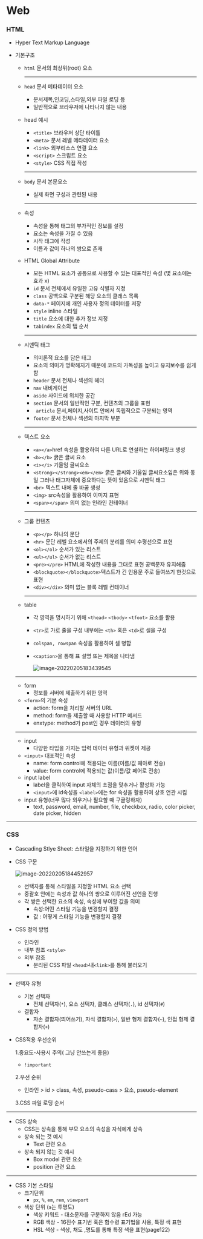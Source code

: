 # Web

### HTML

- Hyper Text Markup Language

- 기본구조

  - `html` 문서의 최상위(root) 요소

    ---

  - `head` 문서 메타데이터 요소

    - 문서제목,인코딩,스타일,외부 파일 로딩 등
    - 일반적으로 브라우저에 나타나지 않는 내용

  - head 예시

    - `<title>` 브라우저 상단 타이틀
    - `<meta>` 문서 레벨 메타데이터 요소
    - `<link>` 외부리소스 연결 요소
    - `<script>` 스크립트 요소
    - `<style>` CSS 직접 작성

    ---

  - `body` 문서 본문요소

    - 실제 화면 구성과 관련된 내용

    ---

  - 속성

    - 속성을 통해 태그의 부가적인 정보를 설정
    - 요소는 속성을 가질 수 있음
    - 시작 태그에 작성
    - 이름과 값이 하나의 쌍으로 존재

  - HTML Global Attribute

    - 모든 HTML 요소가 공통으로 사용할 수 있는 대표적인 속성 (몇 요소에는 효과 x)
    - `id` 문서 전체에서 유일한 고유 식별자 지정
    - `class` 공백으로 구분된 해당 요소의 클래스 목록
    - `data-*` 페이지에 개인 사용자 정의 데이터를 저장
    - `style` inline 스타일
    - `title` 요소에 대한 추가 정보 지정
    - `tabindex` 요소의 탭 순서

    ---

  - 시맨틱 태그

    - 의미론적 요소를 담은 태그
    - 요소의 의미가 명확해지기 때문에 코드의 가독성을 높이고 유지보수를 쉽게 함
    - `header` 문서 전체나 섹션의 헤더
    - `nav` 내비게이션
    - `aside` 사이드에 위치한 공간
    - `section` 문서의 일반적인 구분, 컨텐츠의 그룹을 표현
    - ` article` 문서,페이지,사이트 안에서 독립적으로 구분되는 영역
    - `footer` 문서 전체나 섹션의 마지막 부분

    ---

  - 텍스트 요소

    - `<a></a>`href 속성을 활용하여 다른 URL로 연셜하는 하이퍼링크 생성
    - `<b></b>` 굵은 글씨 요소
    - `<i></i>` 기울임 글씨요소
    - `<strong></strong><em></em>` 굵은 글씨와 기울임 글씨요소임은 위와 동일
      그러나 태그자체에 중요하다는 뜻이 있음으로 시맨틱 태그
    - `<br>` 텍스트 내에 줄 바꿈 생성
    - `<img>` src속성을 활용하여 이미지 표현
    - `<span></span>` 의미 없는 인라인 컨테이너

    ---

  - 그룹 컨텐츠

    - `<p></p>` 하나의 문단
    - `<hr>` 문단 레벨 요소에서의 주제의 분리를 의미 수평선으로 표현
    - `<ol></ol>` 순서가 있는 리스트
    - `<ul></ul>` 순서가 없는 리스트
    - `<pre></pre>` HTML에 작성한 내용을 그대로 표현 공백문자 유지해줌
    - `<blockquote></blockquote>`텍스트가 긴 인용문 주로 들여쓰기 한것으로 표현
    - `<div></div>` 의미 없는 블록 레벨 컨테이너

    ---

  - table

    - 각 영역을 명시하기 위해 `<thead>` `<tbody>` `<tfoot>` 요소를 활용

    - `<tr>`로 가로 줄을 구성 내부에는 `<th>` 혹은 `<td>`로 셀을 구성

    - `colspan, rowspan` 속성을 활용하여 셀 병합

    - `<caption>`을 통해 표 설명 또는 제목을 나타냄

      ![image-20220205183439545](Web.assets/image-20220205183439545-16440536970521.png)

  ---

  - form
    - 정보를 서버에 제출하기 위한 영역
  - `<form>`의 기본 속성
    - action: form을 처리할 서버의 URL
    - method: form을 제출할 때 사용할 HTTP 메서드
    - enxtype: method가 post인 경우 데이터의 유형

  ---

  - input
    - 다양한 타입을 가지는 입력 데이터 유형과 위젯이 제공
  - `<input>` 대표적인 속성
    - name: form control에 적용되는 이름(이름/값 페아로 전송)
    - value: form control에 적용되는 값(이름/값 페어로 전송)
  - input label
    - label을 클릭하여 input 자체의 초점을 맞추거나 활성화 가능
    - `<input>`에 id속성을 `<label>`에는 for 속성을 활용하여 상호 연관 시킴
  - input 유형(너무 많다 외우거나 필요할 때 구글링하자)
    - text, password, email, number, file, checkbox, radio, color picker, date picker, hidden

---

### CSS

- Cascading Stlye Sheet: 스타일을 지정하기 위한 언어

- CSS 구문

  ![image-20220205184452957](Web.assets/image-20220205184452957.png)

  - 선택자를 통해 스타일을 지정할 HTML 요소 선택
  - 중괄호 안에는 속성과 값 하나의 쌍으로 이루어진 선언을 진행
  - 각 쌍은 선택한 요소의 속성, 속성에 부여할 값을 의미
    - 속성:어떤 스타일 기능을 변경할지 결정
    - 값 : 어떻게 스타일 기능을 변경할지 결정

- CSS 정의 방법

  - 인라인
  - 내부 참조 `<style>`
  - 외부 참조
    - 분리된 CSS 파일 `<head>`내`<link>`를 통해 불러오기

---

- 선택자 유형

  - 기본 선택자
    - 전체 선택자(`*`), 요소 선택자, 클래스 선택자(`.`), id 선택자(`#`)
  - 결합자
    - 자손 결합자(띄어쓰기), 자식 결합자(`>`), 일반 형제 결합자(`~`), 인접 형제 결합자(`+`)

- CSS적용 우선순위

  1.중요도-사용시 주의( 그냥 안쓰는게 좋음)

  - `!important`

  2.우선 순위

  - 인라인 > id > class, 속성, pseudo-cass > 요소, pseudo-element

  3.CSS 파일 로딩 순서

---

- CSS 상속
  - CSS는 상속을 통해 부모 요소의 속성을 자식에게 상속
  - 상속 되는 것 예시
    - Text 관련 요소
  - 상속 되지 않는 것 예시
    - Box model 관련 요소
    - position 관련 요소

---

- CSS 기본 스타일
  - 크기단위
    - `px`, `%`, `em`, `rem`, `viewport`
  - 색상 단위  (`a`는 투명도)
    - 색상 키워드 - 대소문자를 구분하지 않음 rEd 가능
    - RGB 색상 - 16진수 표기번 혹은 함수령 표기법을 사용, 특정 색 표현
    - HSL 색상 - 색상, 채도 ,명도를 통해 특정 색을 표현(page122)



















































































